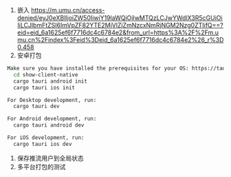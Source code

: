 1. 嵌入 https://m.umu.cn/access-denied/eyJ0eXBlIjoiZW50IiwiY19laWQiOjIwMTQzLCJwYWdlX3R5cGUiOiIiLCJlbmFtZSI6ImVpZF82YTE2MjVlZjZmNzcxNmRjNGM2Nzg0ZTIifQ==?eid=eid_6a1625ef6f7716dc4c6784e2&from_url=https%3A%2F%2Fm.umu.cn%2Findex%3Feid%3Deid_6a1625ef6f7716dc4c6784e2%26_r%3D0.458
2. 安卓打包

```bash
Make sure you have installed the prerequisites for your OS: https://tauri.app/v1/guides/getting-started/prerequisites, then run:
  cd show-client-native
  cargo tauri android init
  cargo tauri ios init

For Desktop development, run:
  cargo tauri dev

For Android development, run:
  cargo tauri android dev

For iOS development, run:
  cargo tauri ios dev
```

1. 保存推流用户到全局状态
2. 多平台打包的测试